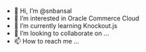 - 👋 Hi, I’m @snbansal
- 👀 I’m interested in Oracle Commerce Cloud
- 🌱 I’m currently learning Knockout.js
- 💞️ I’m looking to collaborate on ...
- 📫 How to reach me ...

<!---
snbansal/snbansal is a ✨ special ✨ repository because its `README.md` (this file) appears on your GitHub profile.
You can click the Preview link to take a look at your changes.
--->
